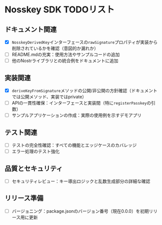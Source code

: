 # Nosskey SDK TODOリスト

## ドキュメント関連
- [x] `NosskeyDerivedKey`インターフェースの`rawSignature`プロパティが実装から削除されているかを確認（意図的か漏れか）
- [ ] README.mdの充実：使用方法やサンプルコードの追加
- [ ] 他のNostrライブラリとの統合例をドキュメントに追加

## 実装関連
- [x] `deriveKeyFromSignature`メソッドの公開/非公開の方針確認（ドキュメントでは公開メソッド、実装ではprivate）
- [ ] APIの一貫性確保：インターフェースと実装間（特に`registerPasskey`の引数）
- [ ] サンプルアプリケーションの作成：実際の使用例を示すデモアプリ

## テスト関連
- [ ] テストの完全性確認：すべての機能とエッジケースのカバレッジ
- [ ] エラー処理のテスト強化

## 品質とセキュリティ
- [ ] セキュリティレビュー：キー導出ロジックと乱数生成部分の詳細な確認

## リリース準備
- [ ] バージョニング：package.jsonのバージョン番号（現在0.0.0）を初期リリース用に更新 